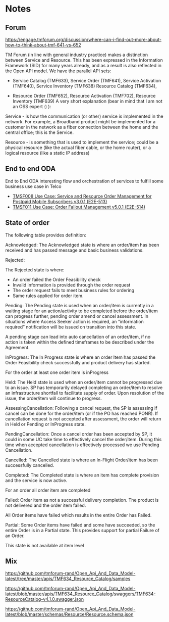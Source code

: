 # Notes

## Forum

https://engage.tmforum.org/discussion/where-can-i-find-out-more-about-how-to-think-about-tmf-641-vs-652

TM Forum (in line with general industry practice) makes a distinction between Service and Resource. This has been expressed in the Information Framework (SID) for many years already, and as a result is also reflected in the Open API model. We have the parallel API sets:

- Service Catalog (TMF633), Service Order (TMF641), Service Activation (TMF640), Service Inventory (TMF638)
Resource Catalog (TMF634), 

- Resource Order (TMF652), Resource Activation (TMF702), Resource Inventory (TMF639)
A very short explanation (bear in mind that I am not an OSS expert :) ):

Service - is how the communication (or other) service is implemented in the network. For example, a Broadband product might be implemented for a customer in the network as a fiber connection between the home and the central office; this is the Service.

Resource - is something that is used to implement the service; could be a physical resource (like the actual fiber cable, or the home router), or a logical resource (like a static IP address)


## End to end ODA


End to End ODA interesting flow and orchestration of services to fulfill some business use case in Telco
- [TMSF008 Use Case: Service and Resource Order Management for Postpaid Mobile Subscribers v3.0.1 (E2E-513)](
https://projects.tmforum.org/wiki/pages/viewpage.action?pageId=273482093)
- [TMSF011 Use Case: Order Fallout Management v5.0.1 (E2E-514)](https://projects.tmforum.org/wiki/pages/viewpage.action?pageId=273482138)


## State of order

The following table provides definition:

Acknowledged: The Acknowledged state is where an order/item has been received and has passed message and basic business validations.

Rejected: 

The Rejected state is where:

- An order failed the Order Feasibility check
- Invalid information is provided through the order request
- The order request fails to meet business rules for ordering
- Same rules applied for order item.

Pending: The Pending state is used when an order/item is currently in a waiting stage for an action/activity to be completed before the order/item can progress further, pending order amend or cancel assessment. In situations where Access Seeker action is required, an “information required” notification will be issued on transition into this state.

A pending stage can lead into auto cancellation of an order/item, if no action is taken within the defined timeframes to be described under the Agreement.

InProgress: The In Progress state is where an order Item has passed the Order Feasibility check successfully and product delivery has started.

For the order at least one order item is inProgress

Held: The Held state is used when an order/item cannot be progressed due to an issue. SP has temporarily delayed completing an order/item to resolve an infrastructure shortfall to facilitate supply of order. Upon resolution of the issue, the order/item will continue to progress.

AssessingCancellation: Following a cancel request, the SP is assessing if cancel can be done for the order/item (or if the PO has reached PONR). If cancellation request is not accepted after assessment, the order will return in Held or Pending or InProgress state.

PendingCancellation: Once a cancel order has been accepted by SP, it could in some UC take time to effectively cancel the order/item. During this time when accepted cancellation is effectively processed we use Pending Cancellation.

Cancelled: The Cancelled state is where an In-Flight Order/item has been successfully cancelled.

Completed: The Completed state is where an item has complete provision and the service is now active.

For an order all order item are completed

Failed: Order item as not a successful delivery completion. The product is not delivered and the order item failed.

All Order items have failed which results in the entire Order has Failed.

Partial: Some Order items have failed and some have succeeded, so the entire Order is in a Partial state. This provides support for partial Failure of an Order.

This state is not available at item level

## Mix

https://github.com/tmforum-rand/Open_Api_And_Data_Model-latest/tree/master/apis/TMF634_Resource_Catalog/samples

https://github.com/tmforum-rand/Open_Api_And_Data_Model-latest/blob/master/apis/TMF634_Resource_Catalog/swaggers/TMF634-ResourceCatalog-v4.1.0.swagger.json

https://github.com/tmforum-rand/Open_Api_And_Data_Model-latest/blob/master/schemas/Resource/Resource.schema.json